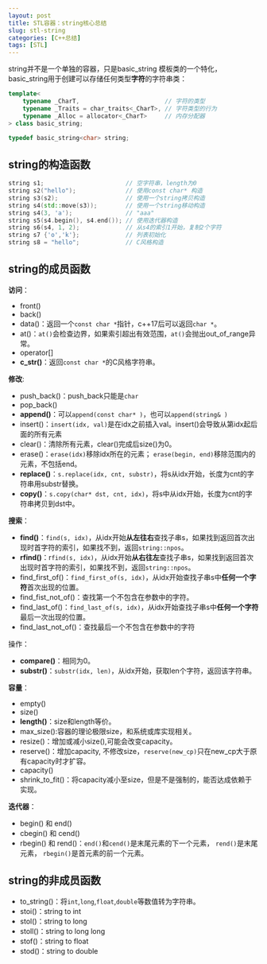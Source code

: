 ```yaml
---
layout: post
title: STL容器：string核心总结
slug: stl-string
categories: [C++总结]
tags: [STL]
---
```

string并不是一个单独的容器，只是basic_string 模板类的一个特化，basic_string用于创建可以存储任何类型**字符**的字符串类：

```cpp
template<
    typename _CharT,                        // 字符的类型
    typename _Traits = char_traits<_CharT>, // 字符类型的行为
    typename _Alloc = allocator<_CharT>     // 内存分配器
> class basic_string;

typedef basic_string<char> string;
```

## string的构造函数

```cpp
string s1;                       // 空字符串，length为0
string s2("hello");              // 使用const char* 构造
string s3(s2);                   // 使用一个string拷贝构造
string s4(std::move(s3));        // 使用一个string移动构造
string s4(3, 'a');               // "aaa"
string s5(s4.begin(), s4.end()); // 使用迭代器构造
string s6(s4, 1, 2);             // 从s4的索引1开始，复制2个字符
string s7 {'o','k'};             // 列表初始化
string s8 = "hello";             // C风格构造
```

## string的成员函数

**访问**：

+ front()
+ back()
+ data()：返回一个`const char *`指针，c++17后可以返回`char *`。
+ at()：`at()`会检查边界，如果索引超出有效范围，`at()`会抛出out_of_range异常。
+ operator[]
+ **c_str()**：返回`const char *`的C风格字符串。

**修改**:

+ push_back()：push_back只能是`char`
+ pop_back()
+ **append()**：可以`append(const char* )`，也可以`append(string& )`
+ insert()：`insert(idx, val)`是在idx之前插入val。insert()会导致从第idx起后面的所有元素
+ clear()：清除所有元素，clear()完成后size()为0。
+ erase()：`erase(idx)`移除idx所在的元素； `erase(begin, end)`移除范围内的元素，不包括end。
+ **replace()**：`s.replace(idx, cnt, substr)`，将s从idx开始，长度为cnt的字符串用substr替换。
+ **copy()**：`s.copy(char* dst, cnt, idx)`，将s中从idx开始，长度为cnt的字符串拷贝到dst中。

**搜索**：

+ **find()**：`find(s, idx)`，从idx开始**从左往右**查找子串s，如果找到返回首次出现时首字符的索引，如果找不到，返回`string::npos`。
+ **rfind()**：r`find(s, idx)`，从idx开始**从右往左**查找子串s，如果找到返回首次出现时首字符的索引，如果找不到，返回`string::npos`。
+ find_first_of()：`find_first_of(s, idx)`，从idx开始查找子串s中**任何一个字符**首次出现的位置。
+ find_fist_not_of()：查找第一个不包含在参数中的字符。
+ find_last_of()：`find_last_of(s, idx)`，从idx开始查找子串s中**任何一个字符**最后一次出现的位置。
+ find_last_not_of()：查找最后一个不包含在参数中的字符

操作：

+ **compare()**：相同为0。
+ **substr()**：`substr(idx, len)`，从idx开始，获取len个字符，返回该字符串。

**容量**：

+ empty()
+ size()
+ **length()**：size和length等价。
+ max_size():容器的理论极限size，和系统或库实现相关。
+ resize()：增加或减小size(),可能会改变capacity。
+ reserve()：增加capacity, 不修改size，`reserve(new_cp)`只在new_cp大于原有capacity时才扩容。
+ capacity()
+ shrink_to_fit()：将capacity减小至size，但是不是强制的，能否达成依赖于实现。

**迭代器**：

+ begin() 和 end()
+ cbegin() 和 cend()
+ rbegin() 和 rend()：`end()`和`cend()`是末尾元素的下一个元素， `rend()`是末尾元素， `rbegin()`是首元素的前一个元素。

## string的非成员函数

+ to_string()：将`int`,`long`,`float`,`double`等数值转为字符串。
+ stoi()：string to int
+ stol()：string to long
+ stoll()：string to long long
+ stof()：string to float
+ stod()：string to double
